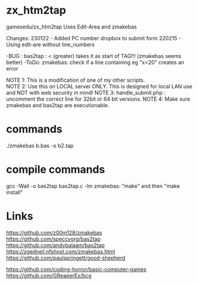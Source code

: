 # zx_htm2tap
gamesedu/zx_htm2tap
Uses Edit-Area and zmakebas

Changes:
230122 - Added PC number dropbox to submit form
220215 - Using edit-are without line_numbers

-BUG : bas2tap : < (greater) takes it as start of TAG!!! (zmakebas seems better)
-ToDo: zmakebas: check if a line containing eg "x<20" creates an error




NOTE 1: This is a modification of one of my other scripts.   
NOTE 2: Use this on LOCAL server ONLY. This is designed for local LAN use and NOT with web security in mind!
NOTE 3: handle_submit.php : uncomment the correct line for 32bit or 64 bit versions.
NOTE 4: Make sure zmakebas and bas2tap are executionable.

# commands
./zmakebas b.bas -o b2.tap


# compile commands
gcc -Wall -o bas2tap bas2tap.c -lm
zmakebas: "make" and then "make install"











# Links
https://github.com/z00m128/zmakebas
https://github.com/speccyorg/bas2tap
https://github.com/andybalaam/bas2tap
https://zgedneil.nfshost.com/zmakebas.html
https://github.com/paulspringett/good-shepherd

https://github.com/coding-horror/basic-computer-games
https://github.com/GReaperEx/bcg

